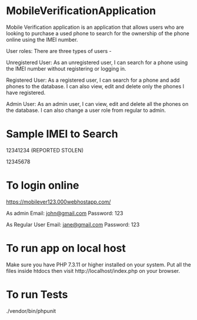 # MobileVerificationApplication

Mobile Verification application is an application that allows users who are looking to purchase a used phone to search for the ownership of the phone online using the IMEI number.

User roles: There are three types of users - 

Unregistered User: As an unregistered user, I can search for a phone using the IMEI number without registering or logging in.

Registered User: As a registered user, I can search for a phone and add phones to the database. I can also view, edit and delete only the phones I have registered.

Admin User: As an admin user, I can view, edit and delete all the phones on the database. I can also change a user role from regular to admin.


# Sample IMEI to Search

12341234 (REPORTED STOLEN)

12345678

# To login online

https://mobilever123.000webhostapp.com/

As admin
Email: john@gmail.com
Password: 123

As Regular User
Email: jane@gmail.com
Password: 123

# To run app on local host

Make sure you have PHP 7.3.11 or higher installed on your system.
Put all the files inside htdocs then visit http://localhost/index.php on your browser.

# To run Tests

./vendor/bin/phpunit
